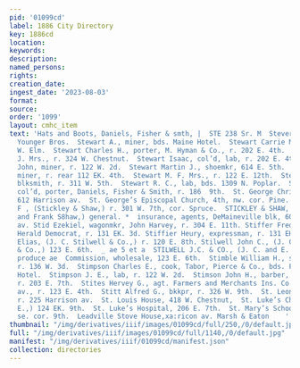 ```yaml
---
pid: '01099cd'
label: 1886 City Directory
key: 1886cd
location: 
keywords: 
description: 
named_persons: 
rights: 
creation_date: 
ingest_date: '2023-08-03'
format: 
source: 
order: '1099'
layout: cmhc_item
text: 'Hats and Boots, Daniels, Fisher & smth, |  STE 238 Sr. M  Stever Phil, lab,
  Younger Bros.  Stewart A., miner, bds. Maine Hotel.  Stewart Carrie Mrs., r. 222
  W. Elm.  Stewart Charles H., porter, M. Hyman & Co., r. 202 E. 4th.  Stewart E.
  J. Mrs., r. 324 W. Chestnut.  Stewart Isaac, col’d, lab, r. 202 E. 4th.  Stewart
  John, miner, r. 122 W. 2d.  Stewart Martin J., shoemkr, 614 E. 5th.  Stewart Murdock,
  miner, r. rear 112 EK. 4th.  Stewart M. F. Mrs., r. 122 E. 12th.  Stewart Otis,
  blksmith, r. 311 W. 5th.  Stewart R. C., lab, bds. 1309 N. Poplar.  Stewart Sanford,
  col’d, porter, Daniels, Fisher & Smith, r. 186  9th.  St. George Christopher, r.
  612 Harrison av.  St. George’s Episcopal Church, 4th, nw. cor. Pine.  Stickley Benjamin
  F , (Stickley & Shaw,) r. 301 W. 7th, cor. Spruce.  STICKLEY & SHAW, (B. F. Stickley
  and Frank S8haw,) general. *  insurance, agents, DeMaineville blk, 600 Harrison
  av. Stid Ezekiel, wagonmkr, John Harvey, r. 304 E. 11th. Stiffer Fred., carrier,
  Herald Democrat, r. 131 EK. 3d. Stiffier Heury, expressman, r. 131 EH. 3d. Stilwell
  Elias, (J. C. Stilwell & Co.,) r. 120 E. 8th. Stilwell John C., (J. C. Stilwell
  & Co.,) 123 E. 6th.  _ ae 5 et a  STILWELL J.C. & CO., (J. C. and E. Stilwell,)
  produce ae  Commission, wholesale, 123 E. 6th.  Stimble William H., street sprinkler,
  r. 136 W. 3d.  Stimpson Charles E., cook, Tabor, Pierce & Co., bds. Fifth Avenue
  Hotel.  Stimpson J. E., lab, r. 122 W. 2d.  Stimson John H., barber, Charles Grabert,
  r. 203 E. 7th.  Stites Hervey G., agt. Farmers and Merchants Ins. Co., 612 Harrison
  av., r. 123 E. 4th.  Stitt Alfred G., bkkpr, r. 326 W. 9th.  St. Leon John, actor,
  r. 225 Harrison av.  St. Louis House, 418 W. Chestnut,  St. Luke’s Chapel, (A. M.
  E.,) 124 EK. 9th.  St. Luke’s Hospital, 206 E. 7th.  St. Mary’s School, Hemlock,
  se. cor. 9th.  Leadville Stove House,xa:ricon av. Marsh & Eaton    '
thumbnail: "/img/derivatives/iiif/images/01099cd/full/250,/0/default.jpg"
full: "/img/derivatives/iiif/images/01099cd/full/1140,/0/default.jpg"
manifest: "/img/derivatives/iiif/01099cd/manifest.json"
collection: directories
---
```

